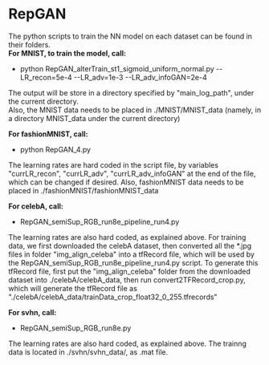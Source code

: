 # RepGAN
The python scripts to train the NN model on each dataset can be found in their folders.  
**For MNIST, to train the model, call:**
   - python RepGAN_alterTrain_st1_sigmoid_uniform_normal.py --LR_recon=5e-4 --LR_adv=1e-3 --LR_adv_infoGAN=2e-4  

The output will be store in a directory specified by "main_log_path", under the current directory.  
Also, the MNIST data needs to be placed in ./MNIST/MNIST_data (namely, in a directory MNIST_data under the current directory)  

**For fashionMNIST, call:**
   - python RepGAN_4.py
   
The learning rates are hard coded in the script file, by variables "currLR_recon", "currLR_adv", "currLR_adv_infoGAN" at the end of the file, which can be changed if desired.
Also, fashionMNIST data needs to be placed in ./fashionMNIST/fashionMNIST_data

**For celebA, call:**
   - RepGAN_semiSup_RGB_run8e_pipeline_run4.py
   
The learning rates are also hard coded, as explained above.
For training data, we first downloaded the celebA dataset, then converted all the *.jpg files in folder "img_align_celeba" into a tfRecord file, which will be used by the RepGAN_semiSup_RGB_run8e_pipeline_run4.py script.
To generate this tfRecord file, first put the "img_align_celeba" folder from the downloaded dataset into ./celebA/celebA_data, then run convert2TFRecord_crop.py, which will generate the tfRecord file as "./celebA/celebA_data/trainData_crop_float32_0_255.tfrecords"

**For svhn, call:**
   - RepGAN_semiSup_RGB_run8e.py
   
The learning rates are also hard coded, as explained above.
The trainng data is located in ./svhn/svhn_data/, as .mat file.
